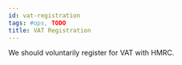 ```yaml
---
id: vat-registration
tags: #ops, TODO
title: VAT Registration
---
```


We should voluntarily register for VAT with HMRC.
